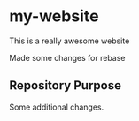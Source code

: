 # my-website

This is a really awesome website

Made some changes for rebase
 
## Repository Purpose

Some additional changes.
